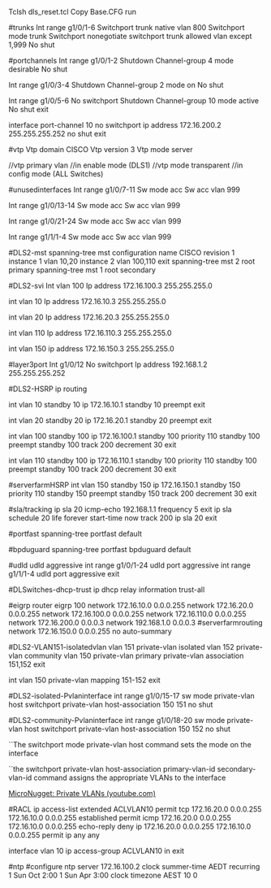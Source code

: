 Tclsh dls_reset.tcl
Copy Base.CFG run

#trunks
Int range g1/0/1-6
Switchport trunk native vlan 800
Switchport mode trunk
Switchport nonegotiate
switchport trunk allowed vlan except 1,999
No shut

#portchannels 
Int range g1/0/1-2
Shutdown
Channel-group 4 mode desirable
No shut

Int range g1/0/3-4
Shutdown
Channel-group 2 mode on
No shut

Int range g1/0/5-6
No switchport
Shutdown
Channel-group 10 mode active
No shut
exit

interface port-channel 10
no switchport
ip address 172.16.200.2 255.255.255.252
no shut
exit

#vtp 
Vtp domain CISCO
Vtp version 3
Vtp mode server

//vtp primary vlan 
//in enable mode (DLS1)
//vtp mode transparent
//in config mode (ALL Switches)

#unusedinterfaces
Int range g1/0/7-11
Sw mode acc
Sw acc vlan 999

Int range g1/0/13-14
Sw mode acc
Sw acc vlan 999

Int range g1/0/21-24
Sw mode acc
Sw acc vlan 999

Int range g1/1/1-4
Sw mode acc
Sw acc vlan 999

#DLS2-mst
spanning-tree mst configuration
name CISCO
revision 1
instance 1 vlan 10,20
instance 2 vlan 100,110
exit
spanning-tree mst 2 root primary
spanning-tree mst 1 root secondary

#DLS2-svi
Int vlan 100
Ip address 172.16.100.3 255.255.255.0

int vlan 10
Ip address 172.16.10.3 255.255.255.0

int vlan 20
Ip address 172.16.20.3 255.255.255.0

int vlan 110
Ip address 172.16.110.3 255.255.255.0

int vlan 150
ip address 172.16.150.3 255.255.255.0

#layer3port
Int g1/0/12
No switchport
Ip address 192.168.1.2 255.255.255.252

#DLS2-HSRP
ip routing

int vlan 10
standby 10 ip 172.16.10.1
standby 10 preempt
exit

int vlan 20
standby 20 ip 172.16.20.1
standby 20 preempt
exit

int vlan 100
standby 100 ip 172.16.100.1
standby 100 priority 110
standby 100 preempt
standby 100 track 200 decrement 30
exit

int vlan 110
standby 100 ip 172.16.110.1
standby 100 priority 110
standby 100 preempt
standby 100 track 200 decrement 30
exit

#serverfarmHSRP
int vlan 150
standby 150 ip 172.16.150.1
standby 150 priority 110
standby 150 preempt
standby 150 track 200 decrement 30
exit

#sla/tracking
ip sla 20
icmp-echo 192.168.1.1
frequency 5
exit
ip sla schedule 20 life forever start-time now
track 200 ip sla 20
exit

#portfast
spanning-tree portfast default

#bpduguard
spanning-tree portfast bpduguard default

#udld
udld aggressive
int range g1/0/1-24
udld port aggressive
int range g1/1/1-4
udld port aggressive
exit

#DLSwitches-dhcp-trust
ip dhcp relay information trust-all

#eigrp
router eigrp 100
 network 172.16.10.0 0.0.0.255
 network 172.16.20.0 0.0.0.255
 network 172.16.100.0 0.0.0.255
 network 172.16.110.0 0.0.0.255
 network 172.16.200.0 0.0.0.3
 network 192.168.1.0 0.0.0.3
 #serverfarmrouting
 network 172.16.150.0 0.0.0.255
 no auto-summary


#DLS2-VLAN151-isolatedvlan
vlan 151
private-vlan isolated
vlan 152
private-vlan community
vlan 150
private-vlan primary
private-vlan association 151,152
exit

int vlan 150
private-vlan mapping 151-152
exit

#DLS2-isolated-Pvlaninterface
int range g1/0/15-17
sw mode private-vlan host
switchport private-vlan host-association 150 151
no shut

#DLS2-community-Pvlaninterface
int range g1/0/18-20
sw mode private-vlan host
switchport private-vlan host-association 150 152
no shut


``The switchport mode private-vlan host command sets the mode on the interface

``the switchport private-vlan host-association primary-vlan-id secondary-vlan-id command assigns the appropriate VLANs to the interface

[MicroNugget: Private VLANs (youtube.com)](https://www.youtube.com/watch?v=xl3_zgaZuH8)

#RACL
ip access-list extended ACLVLAN10
permit tcp 172.16.20.0 0.0.0.255 172.16.10.0 0.0.0.255 established
permit icmp 172.16.20.0 0.0.0.255 172.16.10.0 0.0.0.255 echo-reply
deny ip 172.16.20.0 0.0.0.255 172.16.10.0 0.0.0.255
permit ip any any

interface vlan 10
ip access-group ACLVLAN10 in
exit

#ntp
#configure
ntp server 172.16.100.2
clock summer-time AEDT recurring 1 Sun Oct 2:00 1 Sun Apr 3:00
clock timezone AEST 10 0
